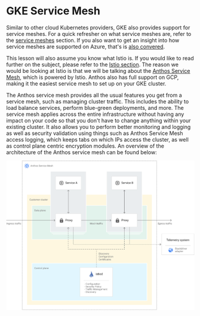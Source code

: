 # GKE Service Mesh

Similar to other cloud Kubernetes providers, GKE also provides support for service meshes. For a quick refresher on what service meshes are, refer to the [service meshes](../ServiceMesh101/what-are-service-meshes.md) section. If you also want to get an insight into how service meshes are supported on Azure, that's is [also convered](../AKS101/aks-service-mesh.md).

This lesson will also assume you know what Istio is. If you would like to read further on the subject, please refer to the [Istio section](../ServiceMesh101/what-is-istio.md). The reason we would be looking at Istio is that we will be talking about the [Anthos Service Mesh](https://cloud.google.com/service-mesh/docs/overview), which is powered by Istio. Anthos also has full support on GCP, making it the easiest service mesh to set up on your GKE cluster.

The Anthos service mesh provides all the usual features you get from a service mesh, such as managing cluster traffic. This includes the ability to load balance services, perform blue-green deployments, and more. The service mesh applies across the entire infrastructure without having any impact on your code so that you don't have to change anything within your existing cluster. It also allows you to perform better monitoring and logging as well as security validation using things such as Anthos Service Mesh access logging, which keeps tabs on which IPs access the cluster, as well as control plane centric encryption modules. An overview of the architecture of the Anthos service mesh can be found below:

![Anthos Service Mesh architecture](mesh-arch.svg)